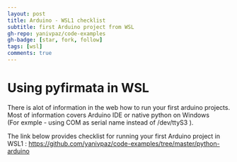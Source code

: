 ```yaml
---
layout: post
title: Arduino - WSL1 checklist 
subtitle: first Arduino project from WSL
gh-repo: yanivpaz/code-examples
gh-badge: [star, fork, follow]
tags: [wsl]
comments: true
---
```


# Using pyfirmata in  WSL
There is alot of information in the web how to run your first arduino projects.  
Most of information covers Arduino IDE or native python on Windows  
(For exmple - using COM as serial name instead of /dev/ttyS3 ).  

The link below provides checklist for running your first Arduino project in WSL1 : 
https://github.com/yanivpaz/code-examples/tree/master/python-arduino


